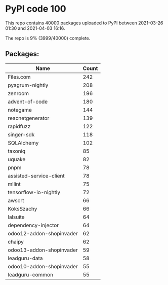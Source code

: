 # PyPI code 100

This repo contains 40000 packages uploaded to PyPI between 
2021-03-26 01:30 and 2021-04-03 16:16.

The repo is 9% (3999/40000) complete.

## Packages:

| Name  | Count |
| ----- | ----- |
| Files.com | 242 |
| pyagrum-nightly | 208 |
| zenroom | 196 |
| advent-of-code | 180 |
| notegame | 144 |
| reacnetgenerator | 139 |
| rapidfuzz | 122 |
| singer-sdk | 118 |
| SQLAlchemy | 102 |
| taxoniq | 85 |
| uquake | 82 |
| pnpm | 78 |
| assisted-service-client | 78 |
| mllint | 75 |
| tensorflow-io-nightly | 72 |
| awscrt | 66 |
| KoksSzachy | 66 |
| lalsuite | 64 |
| dependency-injector | 64 |
| odoo12-addon-shopinvader | 62 |
| chaipy | 62 |
| odoo13-addon-shopinvader | 59 |
| leadguru-data | 58 |
| odoo10-addon-shopinvader | 55 |
| leadguru-common | 55 |



